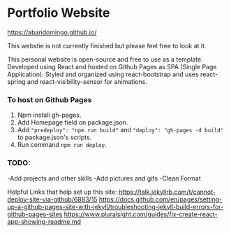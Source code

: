 # Portfolio Website

https://abandomingo.github.io/

This webstie is not currently finished but please feel free to look at it.

This personal website is open-source and free to use as a template. Developed using React and hosted on Github Pages as SPA (Single Page Application).
Styled and organized using react-bootstrap and uses react-spring and react-visibility-sensor for animations.

### To host on Github Pages

1. Npm install gh-pages.
2. Add Homepage field on package.json.
3. Add `"predeploy": "npm run build"` and `"deploy": "gh-pages -d build"` to package.json's scripts.
4. Run command `npm run deploy`.

### TODO:
-Add projects and other skills 
-Add pictures and gifs
-Clean Format 



Helpful Links that help set up this site:
https://talk.jekyllrb.com/t/cannot-deploy-site-via-github/6883/15
https://docs.github.com/en/pages/setting-up-a-github-pages-site-with-jekyll/troubleshooting-jekyll-build-errors-for-github-pages-sites
https://www.pluralsight.com/guides/fix-create-react-app-showing-readme.md
